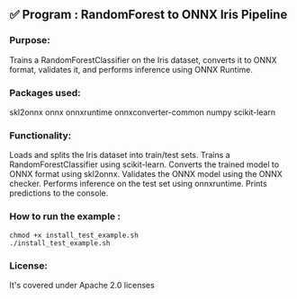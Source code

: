 ## ✅ Program : RandomForest to ONNX Iris Pipeline

### Purpose:
Trains a RandomForestClassifier on the Iris dataset, converts it to ONNX format, validates it, and performs inference using ONNX Runtime.

### Packages used:
skl2onnx onnx onnxruntime onnxconverter-common numpy scikit-learn

### Functionality:
Loads and splits the Iris dataset into train/test sets.
Trains a RandomForestClassifier using scikit-learn.
Converts the trained model to ONNX format using skl2onnx.
Validates the ONNX model using the ONNX checker.
Performs inference on the test set using onnxruntime.
Prints predictions to the console.

### How to run the example :
```
chmod +x install_test_example.sh 
./install_test_example.sh
```
### License: 
It's covered under Apache 2.0 licenses
